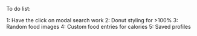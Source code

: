 To do list:

1: Have the click on modal search work
2: Donut styling for >100%
3: Random food images
4: Custom food entries for calories
5: Saved profiles

